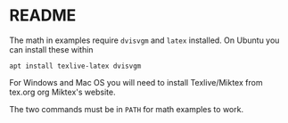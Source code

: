 # README

The math in examples require `dvisvgm` and `latex` installed. On Ubuntu
you can install these within

`apt install texlive-latex dvisvgm`

For Windows and Mac OS you will need to install Texlive/Miktex from tex.org org
Miktex's website.

The two commands must be in `PATH` for math examples to work.